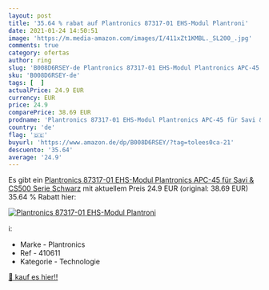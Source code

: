 ```yaml
---
layout: post
title: '35.64 % rabat auf Plantronics 87317-01 EHS-Modul Plantroni'
date: 2021-01-24 14:50:51
image: 'https://m.media-amazon.com/images/I/411xZt1KMBL._SL200_.jpg'
comments: true
category: ofertas
author: ring
slug: 'B008D6RSEY-de Plantronics 87317-01 EHS-Modul Plantronics APC-45 für Savi...'
sku: 'B008D6RSEY-de'
tags: [  ]
actualPrice: 24.9 EUR
currency: EUR
price: 24.9
comparePrice: 38.69 EUR
prodname: 'Plantronics 87317-01 EHS-Modul Plantronics APC-45 für Savi & CS500 Serie  Schwarz'
country: 'de'
flag: '🇩🇪'
buyurl: 'https://www.amazon.de/dp/B008D6RSEY/?tag=tolees0ca-21'
descuento: '35.64'
average: '24.9'
---
```


Es gibt ein [Plantronics 87317-01 EHS-Modul Plantronics APC-45 für Savi & CS500 Serie  Schwarz](https://www.amazon.de/dp/B008D6RSEY/?tag=tolees0ca-21) mit aktuellem Preis 24.9 EUR (original: 38.69 EUR) 35.64 % Rabatt hier:

[![Plantronics 87317-01 EHS-Modul Plantroni](https://m.media-amazon.com/images/I/411xZt1KMBL._SL200_.jpg)](https://www.amazon.de/dp/B008D6RSEY/?tag=tolees0ca-21)

ℹ️:

- Marke - Plantronics
- Ref - 410611
- Kategorie - Technologie

[🛒 kauf es hier!!](https://www.amazon.de/dp/B008D6RSEY/?tag=tolees0ca-21)
